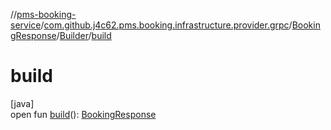 //[pms-booking-service](../../../../index.md)/[com.github.j4c62.pms.booking.infrastructure.provider.grpc](../../index.md)/[BookingResponse](../index.md)/[Builder](index.md)/[build](build.md)

# build

[java]\
open fun [build](build.md)(): [BookingResponse](../index.md)